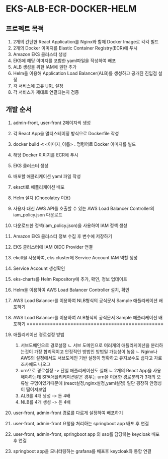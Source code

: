 # EKS-ALB-ECR-DOCKER-HELM

## 프로젝트 목적
1. 2개의 간단한 React Application를 Nginx와 함께 Docker Image로 각각 빌드
2. 2개의 Docker 이미지를 Elastic Container Registry(ECR)에 푸시
3. Amazon EKS 클러스터 생성
4. EKS에 해당 이미지를 포함한 yaml파일을 작성하여 배포
5. ALB 생성을 위한 IAM에 권한 추가
6. Helm을 이용해 Application Load Balancer(ALB)를 생성하고 공개된 진입점 설정
7. 각 서비스에 고유 URL 설정
8. 각 서비스가 제대로 연결되는지 검증


## 개발 순서
1. admin-front, user-front 2페이지씩 생성
2. 각 React App을 멀티스테이징 방식으로 Dockerfile 작성
3. docker build -t <이미지_이름> . 명령어로 Docker 이미지를 빌드
4. 해당 Docker 이미지를 ECR에 푸시

5. EKS 클러스터 생성
6. 배포할 애플리케이션 yaml 파일 작성
7. eksctl로 애플리케이션 배포

8. Helm 설치 (Chocolatey 이용)
9. 사용자 대신 AWS API를 호출할 수 있는 AWS Load Balancer Controller의 iam_policy.json 다운로드
10. 다운로드한 정책(iam_policy.json)을 사용하여 IAM 정책 생성
11. Amazon EKS 클러스터 정보 수집 후 변수에 저장하기
12. EKS 클러스터에 IAM OIDC Provider 연결
13. ekctl을 사용하여, eks cluster에 Service Account IAM 역할 생성
14. Service Account 생성확인
15. eks-charts를 Helm Repository에 추가, 확인, 정보 업데이트
16. Helm을 이용하여 AWS Load Balancer Controller 설치, 확인
17. AWS Load Balancer를 이용하여 NLB형식의 공식문서 Sample 애플리케이션 배포하기
18. AWS Load Balancer를 이용하여 ALB형식의 공식문서 Sample 애플리케이션 배포하기
===============================================
19. 애플리케이션 경로설정 방법
    1. 서브도메인으로 경로설정 
        ㄴ 서브 도메인으로 여러개의 애플리케이션을 분리하는것이 가장 합리적이고 안정적인 방법인 방법일 가능성이 높음
        ㄴ Nginx나 AWS의 설정에서도 서브도메인 기반 설정이 명확하고 유지보수도 쉽다고 자료조사에도 나오고
    2. urn으로 경로설정 -> 단일 애플리케이션도 실패
        ㄴ 2개의 React App을 사용해야하는데 SPA애플리케이션같은 경우는 urn을 이용한 경로분리가 3개의 오류날 구멍이있기때문에 (react설정,nginx설정,yaml설정) 일단 굉장히 안정성이 떨어져보임
    3. ALB를 4개 생성 -> 돈 4배
    4. NLB를 4개 생성 -> 돈 4배




19. user-front, admin-front 경로를 다르게 설정하여 배포하기
20. user-front, admin-front 요청을 처리하는 springboot app 배포 후 연결
21. user-front, admin-front, springboot app 의 sso를 담당하는 keycloak 배포 후 연결
22. springboot app을 모니터링하는 grafana를 배포후 keycloak와 통합 연결

